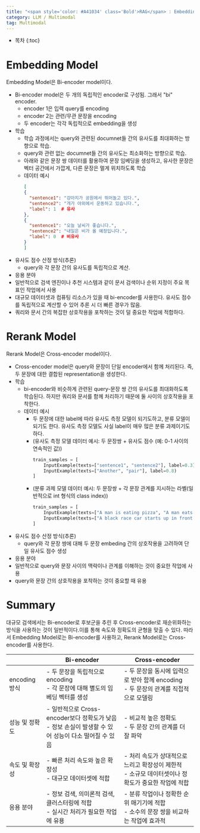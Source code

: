 ```yaml
---
title: "<span style='color: #A41034' class='Bold'>RAG</span> : Embedding Model, Reranking Model"
category: LLM / Multimodal
tag: Multimodal
---
```








* 목차
{:toc}











# Embedding Model

Embedding Model은 Bi-encoder model이다. 

- Bi-encoder model은 두 개의 독립적인 encoder로 구성됨. 그래서 "bi" encoder.
  - encoder 1은 입력 query를 encoding
  - encoder 2는 관련/무관 문장을 encoding
  - 두 encoder는 각각 독립적으로 embedding을 생성
- 학습
  - 학습 과정에서는 query와 관련된 documnet들 간의 유사도를 최대화하는 방향으로 학습.
  - query와 관련 없는 documnet들 간의 유사도는 최소화하는 방향으로 학습.
  - 아래와 같은 문장 쌍 데이터를 활용하여 문장 임베딩을 생성하고, 유사한 문장은 벡터 공간에서 가깝게, 다른 문장은 멀게 위치하도록 학습
  - 데이터 예시
    ```json
    [
    {
      "sentence1": "강아지가 공원에서 뛰어놀고 있다.",
      "sentence2": "개가 야외에서 운동하고 있습니다.", 
      "label": 1  # 유사
    },
    {
      "sentence1": "오늘 날씨가 좋습니다.",
      "sentence2": "내일은 비가 올 예정입니다.",
      "label": 0  # 비유사
    }
    ]
    ```
- 유사도 점수 산정 방식(추론)
  - query와 각 문장 간의 유사도를 독립적으로 계산.
-  응용 분야
  - 일반적으로 검색 엔진이나 추천 시스템과 같이 문서 검색이나 순위 지정이 주요 목표인 작업에서 사용
  - 대규모 데이터셋과 컴퓨팅 리소스가 있을 때 bi-encoder를 사용한다. 유사도 점수를 독립적으로 계산할 수 있어 추론 시 더 빠른 경우가 많음.
  - 쿼리와 문서 간의 복잡한 상호작용을 포착하는 것이 덜 중요한 작업에 적합하다.

# Rerank Model

Rerank Model은 Cross-encoder model이다. 

- Cross-encoder model은 query와 문장이 단일 encoder에서 함께 처리된다. 즉, 두 문장에 대한 결합된 representation을 생성한다.
- 학습
  - bi-encoder와 비슷하게 관련된 query-문장 쌍 간의 유사도를 최대화하도록 학습된다. 하지만 쿼리와 문서를 함께 처리하기 때문에 둘 사이의 상호작용을 포착한다.
  - 데이터 예시
    - 두 문장에 대한 label에 따라 유사도 측정 모델이 되기도하고, 분류 모델이 되기도 한다. 유사도 측정 모델도 사실 label이 매우 많은 분류 과제이기도 하다.
    - (유사도 측정 모델 데이터 예시: 두 문장쌍 + 유사도 점수 (예: 0-1 사이의 연속적인 값))
      ```python
      train_samples = [
          InputExample(texts=["sentence1", "sentence2"], label=0.3),
          InputExample(texts=["Another", "pair"], label=0.8)
      ]
      ```
    - (분류 과제 모델 데이터 예시: 두 문장쌍 + 각 문장 관계를 지시하는 라벨(일반적으로 int 형식의 class index))
      ```python
      train_samples = [
          InputExample(texts=["A man is eating pizza", "A man eats something"], label=1),
          InputExample(texts=["A black race car starts up in front of a crowd of people.", "A man is driving down a lonely road."], label=0)
      ]
      ```
- 유사도 점수 산정 방식(추론)
  - query와 각 문장 쌍에 대해 두 문장 embeding 간의 상호작용을 고려하여 단일 유사도 점수 생성
-  응용 분야
  - 일반적으로 query와 문장 사이의 맥락이나 관계를 이해하는 것이 중요한 작업에 사용
  - query와 문장 간의 상호작용을 포착하는 것이 중요할 때 유용


# Summary

대규모 검색에서는 Bi-encoder로 후보군을 추린 후 Cross-encoder로 재순위화하는 방식을 사용하는 것이 일반적이다.이를 통해 속도와 정확도의 균형을 맞출 수 있다. 따라서 Embedding Model로는 Bi-encoder를 사용하고, Rerank Model로는 Cross-encoder를 사용한다.

|             | Bi-encoder                                                             | Cross-encoder                                                 |
| ----------- | ---------------------------------------------------------------------- | ------------------------------------------------------------- |
| encoding 방식 | \- 두 문장을 독립적으로 encoding<br>\- 각 문장에 대해 별도의 임베딩 벡터를 생성                  | \- 두 문장을 동시에 입력으로 받아 함께 encoding<br>\- 두 문장의 관계를 직접적으로 모델링    |
| 성능 및 정확도    | \- 일반적으로 Cross-encoder보다 정확도가 낮음<br>\- 정보 손실이 발생할 수 있어 성능이 다소 떨어질 수 있음 | \- 비교적 높은 정확도<br>\- 두 문장 간의 관계를 더 잘 파악                        |
| 속도 및 확장성    | \- 빠른 처리 속도와 높은 확장성<br>\- 대규모 데이터셋에 적합                                 | \- 처리 속도가 상대적으로 느리고 확장성이 제한적<br>\- 소규모 데이터셋이나 정확도가 중요한 작업에 적합 |
| 응용 분야       | \- 정보 검색, 의미론적 검색, 클러스터링에 적합<br>\- 실시간 처리가 필요한 작업에 유용                  | \- 분류 작업이나 정확한 순위 매기기에 적합<br>\- 소수의 문장 쌍을 비교하는 작업에 효과적        |

